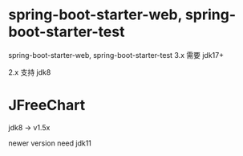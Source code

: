 # spring-boot-starter-web, spring-boot-starter-test

spring-boot-starter-web, spring-boot-starter-test 3.x 需要 jdk17+

2.x 支持 jdk8

# JFreeChart

jdk8 -> v1.5x

newer version need jdk11
